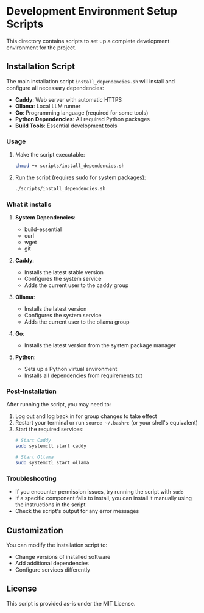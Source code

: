 # Development Environment Setup Scripts

This directory contains scripts to set up a complete development environment for the project.

## Installation Script

The main installation script `install_dependencies.sh` will install and configure all necessary dependencies:

- **Caddy**: Web server with automatic HTTPS
- **Ollama**: Local LLM runner
- **Go**: Programming language (required for some tools)
- **Python Dependencies**: All required Python packages
- **Build Tools**: Essential development tools

### Usage

1. Make the script executable:
   ```bash
   chmod +x scripts/install_dependencies.sh
   ```

2. Run the script (requires sudo for system packages):
   ```bash
   ./scripts/install_dependencies.sh
   ```

### What it installs

1. **System Dependencies**:
   - build-essential
   - curl
   - wget
   - git

2. **Caddy**:
   - Installs the latest stable version
   - Configures the system service
   - Adds the current user to the caddy group

3. **Ollama**:
   - Installs the latest version
   - Configures the system service
   - Adds the current user to the ollama group

4. **Go**:
   - Installs the latest version from the system package manager

5. **Python**:
   - Sets up a Python virtual environment
   - Installs all dependencies from requirements.txt

### Post-Installation

After running the script, you may need to:

1. Log out and log back in for group changes to take effect
2. Restart your terminal or run `source ~/.bashrc` (or your shell's equivalent)
3. Start the required services:
   ```bash
   # Start Caddy
   sudo systemctl start caddy
   
   # Start Ollama
   sudo systemctl start ollama
   ```

### Troubleshooting

- If you encounter permission issues, try running the script with `sudo`
- If a specific component fails to install, you can install it manually using the instructions in the script
- Check the script's output for any error messages

## Customization

You can modify the installation script to:
- Change versions of installed software
- Add additional dependencies
- Configure services differently

## License

This script is provided as-is under the MIT License.
